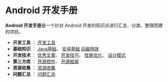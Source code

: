 # Android 开发手册

**Android 开发手册**是一个针对 Android 开发的知识点进行汇总、分类、整理而建的项目。
 
- **开发工具** ：
[开发工具](https://github.com/ShortStickBoy/Android-Develop-Manual/blob/master/%E5%BC%80%E5%8F%91%E5%B7%A5%E5%85%B7/%E5%BC%80%E5%8F%91%E5%B7%A5%E5%85%B7.md)
- **基础知识** ：
[Java基础](https://github.com/ShortStickBoy/Android-Develop-Manual/blob/master/%E5%9F%BA%E7%A1%80%E7%9F%A5%E8%AF%86/Java%E5%9F%BA%E7%A1%80.md)、
[安卓基础](https://github.com/ShortStickBoy/Android-Develop-Manual/blob/master/%E5%9F%BA%E7%A1%80%E7%9F%A5%E8%AF%86/%E5%AE%89%E5%8D%93%E5%9F%BA%E7%A1%80.md)
[动画特效](https://github.com/ShortStickBoy/Android-Develop-Manual/blob/master/%E5%9F%BA%E7%A1%80%E7%9F%A5%E8%AF%86/%E5%8A%A8%E7%94%BB%E7%89%B9%E6%95%88.md)
- **开发技术** ：
[优秀文章](https://github.com/ShortStickBoy/Android-Develop-Manual/blob/master/%E5%BC%80%E5%8F%91%E6%8A%80%E6%9C%AF/%E4%BC%98%E7%A7%80%E6%96%87%E7%AB%A0.md)、
[开发技巧](https://github.com/ShortStickBoy/Android-Develop-Manual/blob/master/%E5%BC%80%E5%8F%91%E6%8A%80%E6%9C%AF/%E5%BC%80%E5%8F%91%E6%8A%80%E5%B7%A7.md)、
[性能优化](https://github.com/ShortStickBoy/Android-Develop-Manual/blob/master/%E5%BC%80%E5%8F%91%E6%8A%80%E6%9C%AF/%E6%80%A7%E8%83%BD%E4%BC%98%E5%8C%96.md)、
[设计模式](https://github.com/ShortStickBoy/Android-Develop-Manual/blob/master/%E5%BC%80%E5%8F%91%E6%8A%80%E6%9C%AF/%E8%AE%BE%E8%AE%A1%E6%A8%A1%E5%BC%8F.md)
- **第三方库** ：
[开源控件](https://github.com/ShortStickBoy/Android-Develop-Manual/blob/master/%E7%AC%AC%E4%B8%89%E6%96%B9%E5%BA%93/%E5%BC%80%E6%BA%90%E6%8E%A7%E4%BB%B6.md)、
[开源框架](https://github.com/ShortStickBoy/Android-Develop-Manual/blob/master/%E7%AC%AC%E4%B8%89%E6%96%B9%E5%BA%93/%E5%BC%80%E6%BA%90%E6%A1%86%E6%9E%B6.md)
- **资源收集** ：
[资源收集](https://github.com/ShortStickBoy/Android-Develop-Manual/blob/master/%E8%B5%84%E6%BA%90%E6%94%B6%E9%9B%86/%E8%B5%84%E6%BA%90%E6%94%B6%E9%9B%86.md)
- **问题汇总** ：
[问题汇总](https://github.com/ShortStickBoy/Android-Develop-Manual/blob/master/%E9%97%AE%E9%A2%98%E6%B1%87%E6%80%BB/%E9%97%AE%E9%A2%98%E6%B1%87%E6%80%BB.md)

